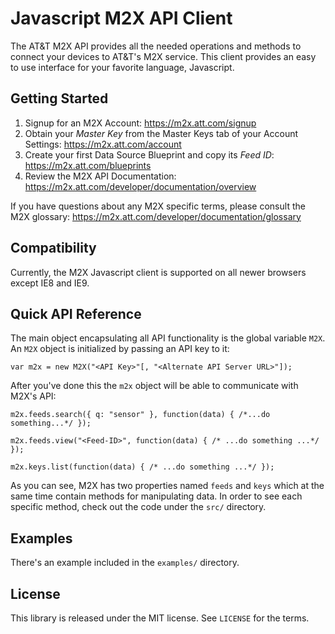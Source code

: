 Javascript M2X API Client
=========================

The AT&T M2X API provides all the needed operations and methods to connect your devices to AT&T's M2X service. This client provides an easy to use interface for your favorite language, Javascript.


Getting Started
---------------
1. Signup for an M2X Account: https://m2x.att.com/signup
2. Obtain your *Master Key* from the Master Keys tab of your Account Settings: https://m2x.att.com/account
3. Create your first Data Source Blueprint and copy its *Feed ID*: https://m2x.att.com/blueprints
4. Review the M2X API Documentation: https://m2x.att.com/developer/documentation/overview

If you have questions about any M2X specific terms, please consult the M2X glossary: https://m2x.att.com/developer/documentation/glossary


Compatibility
-------------
Currently, the M2X Javascript client is supported on all newer browsers except IE8 and IE9.


Quick API Reference
-------------------
The main object encapsulating all API functionality is the global variable ``M2X``.
An ``M2X`` object is initialized by passing an API key to it:

    var m2x = new M2X("<API Key>"[, "<Alternate API Server URL>"]);

After you've done this the ``m2x`` object will be able to communicate with M2X's API:

    m2x.feeds.search({ q: "sensor" }, function(data) { /*...do something...*/ });

    m2x.feeds.view("<Feed-ID>", function(data) { /* ...do something ...*/ });

    m2x.keys.list(function(data) { /* ...do something ...*/ });

As you can see, M2X has two properties named ``feeds`` and ``keys`` which
at the same time contain methods for manipulating data. In order to see each
specific method, check out the code under the ``src/`` directory.


Examples
--------
There's an example included in the ``examples/`` directory.


License
-------
This library is released under the MIT license. See ``LICENSE`` for the terms.
